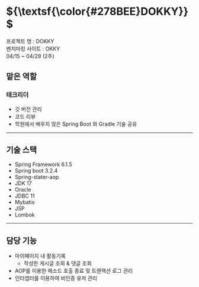 # ${\textsf{\color{#278BEE}DOKKY}}$

프로젝트 명 : DOKKY   
벤치마킹 사이트 : OKKY   
04/15 ~ 04/29 (2주)   

## 맡은 역할
### 테크리더
- 깃 버전 관리
- 코드 리뷰
- 학원에서 배우지 않은 Spring Boot 와 Gradle 기술 공유
---   
기술 스택
--
* Spring Framework 6.1.5
* Spring boot 3.2.4
* Spring-stater-aop
* JDK 17
* Oracle
* JDBC 11
* Mybatis
* JSP
* Lombok
---
담당 기능
--
* 마이페이지 내 활동기록
  * 작성한 게시글 조회 & 댓글 조회
* AOP를 이용한 메소드 호출 종료 및 트랜잭션 로그 관리
* 인터셉터를 이용하여 비인증 유저 관리
